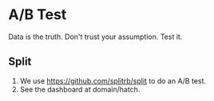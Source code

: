 # A/B Test

Data is the truth. Don't trust your assumption. Test it.

## Split

1. We use https://github.com/splitrb/split to do an A/B test. 
2. See the dashboard at domain/hatch.